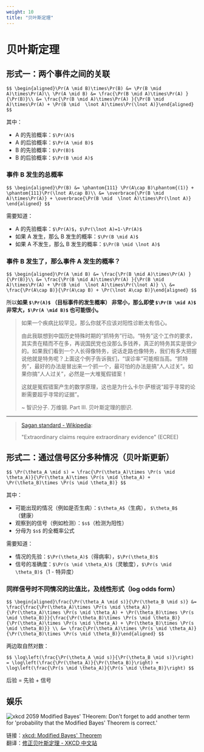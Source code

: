 ```yaml
---
weight: 10
title: "贝叶斯定理"
---
```


# 贝叶斯定理

## 形式一：两个事件之间的关联

`$$
\begin{aligned}\Pr(A \mid B)\times\Pr(B) &= \Pr(B \mid A)\times\Pr(A)\\
\Pr(A \mid B) &= \frac{\Pr(B \mid A)\times\Pr(A) }{\Pr(B)}\\
&= \frac{\Pr(B \mid A)\times\Pr(A) }{\Pr(B \mid A)\times\Pr(A) + \Pr(B \mid  \lnot A)\times\Pr(\lnot A)}\end{aligned}
$$`

其中：

- A 的先验概率：`$\Pr(A)$`
- A 的后验概率：`$\Pr(A \mid B)$`
- B 的先验概率：`$\Pr(B)$`
- B 的后验概率：`$\Pr(B \mid A)$`


### 事件 B 发生的总概率

`$$
\begin{aligned}\Pr(B) &= \phantom{111} \Pr(A\cap B)\phantom{(1)} + \phantom{111}\Pr(\lnot A\cap B)\\
&= \overbrace{\Pr(B \mid A)\times\Pr(A)} + \overbrace{\Pr(B \mid  \lnot A)\times\Pr(\lnot A)} \end{aligned}
$$`

需要知道：

- A 的先验概率：`$\Pr(A)$`，`$\Pr(\lnot A)=1-\Pr(A)$`
- 如果 A 发生，那么 B 发生的概率：`$\Pr(B \mid A)$`
- 如果 A 不发生，那么 B 发生的概率：`$\Pr(B \mid \lnot A)$`


### 事件 B 发生了，那么事件 A 发生的概率？

`$$
\begin{aligned}\Pr(A \mid B) &= \frac{\Pr(B \mid A)\times\Pr(A) }{\Pr(B)}\\
&= \frac{\Pr(B \mid A)\times\Pr(A) }{\Pr(B \mid A)\times\Pr(A) + \Pr(B \mid  \lnot A)\times\Pr(\lnot A)} \\
&= \frac{\Pr(A\cap B)}{\Pr(A\cap B) + \Pr(\lnot A\cap B)}\end{aligned}
$$`

所以**如果 `$\Pr(A)$` （目标事件的发生概率） 非常小，那么即使 `$\Pr(B \mid A)$` 非常大，`$\Pr(A \mid B)$` 也可能很小。**

> 如果一个疾病比较罕见，那么你就不应该对阳性诊断太有信心。
> 
> 由此我联想到中国历史特殊时期的“抓特务”行动。“特务”这个工作的要求，其实贵在精而不在多，再说国民党也没那么多钱养，真正的特务其实是很少的。如果我们看到一个人长得像特务，说话走路也像特务，我们有多大把握说他就是特务呢？上面这个例子告诉我们，“误诊率”可能相当高。“抓特务”，最好的办法是冒出来一个抓一个，最可怕的办法是搞“人人过关”。如果你搞“人人过关”，必然是一大堆冤假错案！
>
> 这就是冤假错案产生的数学原理，这也是为什么卡尔·萨根说“超乎寻常的论断需要超乎寻常的证据”。
>
> ~ 智识分子. 万维钢. Part III. 贝叶斯定理的胆识.

---

> [Sagan standard - Wikipedia](https://en.wikipedia.org/wiki/Sagan_standard):
> 
> "Extraordinary claims require extraordinary evidence" (ECREE)


## 形式二：通过信号区分多种情况（贝叶斯更新）

`$$
\Pr(\theta_A \mid s) = \frac{\Pr(\theta_A)\times \Pr(s \mid \theta_A)}{\Pr(\theta_A)\times \Pr(s \mid \theta_A) + \Pr(\theta_B)\times \Pr(s \mid \theta_B)}
$$`

其中：

- 可能出现的情况（例如是否生病）：`$\theta_A$`（生病）， `$\theta_B$`（健康）
- 观察到的信号（例如检测）：`$s$`（检测为阳性）
- 分母为 `$s$` 的全概率公式

需要知道：

- 情况的先验：`$\Pr(\theta_A)$`（得病率），`$\Pr(\theta_B)$`
- 信号的准确度：`$\Pr(s \mid \theta_A)$`（灵敏度），`$\Pr(s \mid \theta_B)$`（1 - 特异度）


### 同样信号时不同情况的比值比，及线性形式（log odds form）

`$$
\begin{aligned}\frac{\Pr(\theta_A \mid s)}{\Pr(\theta_B \mid s)}
&= \frac{\frac{\Pr(\theta_A)\times \Pr(s \mid \theta_A)}{\Pr(\theta_A)\times \Pr(s \mid \theta_A) + \Pr(\theta_B)\times \Pr(s \mid \theta_B)}}{\frac{\Pr(\theta_B)\times \Pr(s \mid \theta_B)}{\Pr(\theta_A)\times \Pr(s \mid \theta_A) + \Pr(\theta_B)\times \Pr(s \mid \theta_B)}} \\
&= \frac{\Pr(\theta_A)\times \Pr(s \mid \theta_A)}{\Pr(\theta_B)\times \Pr(s \mid \theta_B)}\end{aligned}
$$`

两边取自然对数：

`$$
\log\left(\frac{\Pr(\theta_A \mid s)}{\Pr(\theta_B \mid s)}\right) = \log\left(\frac{\Pr(\theta_A)}{\Pr(\theta_B)}\right) + \log\left(\frac{\Pr(s \mid \theta_A)}{\Pr(s \mid \theta_B)}\right)
$$`

后验 = 先验 + 信号


<!-- 
### 拟贝叶斯更新

[Bayes Rule as a Descriptive Model: The Representativeness Heuristic* | The Quarterly Journal of Economics | Oxford Academic](https://academic.oup.com/qje/article-abstract/95/3/537/1934441?redirectedFrom=fulltext)

当一个人做决定不完全遵循贝叶斯时，可以建模为

`$$
\log\left(\frac{\Pr(\theta_A \mid s)}{\Pr(\theta_B \mid s)}\right) =  \alpha \cdot \log\left(\frac{\Pr(\theta_A)}{\Pr(\theta_B)}\right) + \beta(\theta) \cdot \log\left(\frac{\Pr(s \mid \theta_A)}{\Pr(s \mid \theta_B)}\right)
$$`

或

`$$
\log\left(\frac{\Pr(\theta_A \mid s)}{\Pr(\theta_B \mid s)}\right) =  \alpha \cdot \log\left(\frac{\Pr(\theta_A)}{\Pr(\theta_B)}\right) + \beta \cdot \log\left(\frac{\Pr(s \mid \theta_A)}{\Pr(s \mid \theta_B)}\right) + \gamma \cdot m(\theta)
$$`

其中：

- 对先验的重视程度：`$\alpha$`
- 对信号的重视程度：`$\beta$`
- 额外动机：`$\beta(\theta)$$或$$\gamma \cdot m(\theta)$`
 -->


## 娱乐

![xkcd 2059 Modified Bayes' THeorem: Don't forget to add another term for 'probability that the Modified Bayes' Theorem is correct.'](https://imgs.xkcd.com/comics/modified_bayes_theorem_2x.png)

链接：[xkcd: Modified Bayes' Theorem](https://xkcd.com/2059/)  
翻译：[修正贝叶斯定理 - XKCD 中文站](https://xkcd.in/comic?lg=cn&id=2059)
